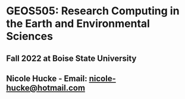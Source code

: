 # GEOS505: Research Computing in the Earth and Environmental Sciences 

## Fall 2022 at Boise State University

## Nicole Hucke - Email: [nicole-hucke@hotmail.com](mailto:nicole-hucke@hotmail.com)

